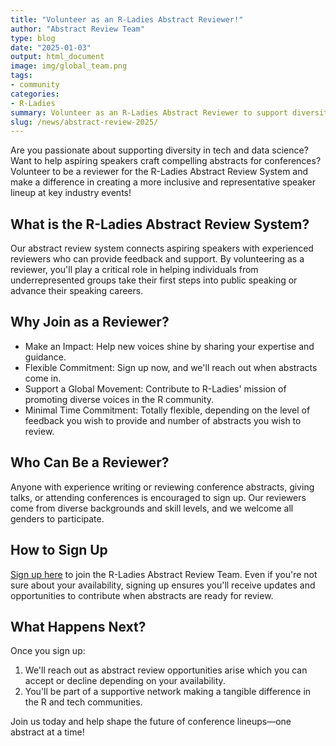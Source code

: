 ```yaml
---
title: "Volunteer as an R-Ladies Abstract Reviewer!"
author: "Abstract Review Team"
type: blog
date: "2025-01-03"
output: html_document
image: img/global_team.png
tags: 
- community
categories: 
- R-Ladies
summary: Volunteer as an R-Ladies Abstract Reviewer to support diversity in tech!
slug: /news/abstract-review-2025/
---
```


Are you passionate about supporting diversity in tech and data science? Want to help aspiring speakers craft compelling abstracts for conferences? Volunteer to be a reviewer for the R-Ladies Abstract Review System and make a difference in creating a more inclusive and representative speaker lineup at key industry events!

## What is the R-Ladies Abstract Review System?

Our abstract review system connects aspiring speakers with experienced reviewers who can provide feedback and support. By volunteering as a reviewer, you'll play a critical role in helping individuals from underrepresented groups take their first steps into public speaking or advance their speaking careers.

## Why Join as a Reviewer?

* Make an Impact: Help new voices shine by sharing your expertise and guidance.
* Flexible Commitment: Sign up now, and we'll reach out when abstracts come in.
* Support a Global Movement: Contribute to R-Ladies' mission of promoting diverse voices in the R community.
* Minimal Time Commitment: Totally flexible, depending on the level of feedback you wish to provide and number of abstracts you wish to review.

## Who Can Be a Reviewer?

Anyone with experience writing or reviewing conference abstracts, giving talks, or attending conferences is encouraged to sign up. Our reviewers come from diverse backgrounds and skill levels, and we welcome all genders to participate.

## How to Sign Up

[Sign up here](https://airtable.com/appJadVolZxoDGSIK/pag4bpfeGIATQFefk/form) to join the R-Ladies Abstract Review Team. Even if you're not sure about your availability, signing up ensures you'll receive updates and opportunities to contribute when abstracts are ready for review.

## What Happens Next?

Once you sign up:

1. We'll reach out as abstract review opportunities arise which you can accept or decline depending on your availability.
2. You'll be part of a supportive network making a tangible difference in the R and tech communities.

Join us today and help shape the future of conference lineups—one abstract at a time!

